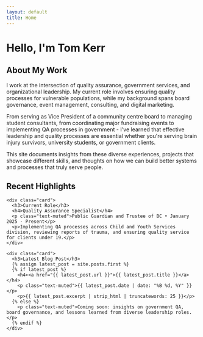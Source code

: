 ```yaml
---
layout: default
title: Home
---
```


<div class="hero">
  <h1>Hello, I'm Tom Kerr</h1>
</div>

<section class="content-section">
  <h2>About My Work</h2>
  <p>I work at the intersection of quality assurance, government services, and organizational leadership. My current role involves ensuring quality processes for vulnerable populations, while my background spans board governance, event management, consulting, and digital marketing.</p>
  
  <p>From serving as Vice President of a community centre board to managing student consultants, from coordinating major fundraising events to implementing QA processes in government - I've learned that effective leadership and quality processes are essential whether you're serving brain injury survivors, university students, or government clients.</p>
  
  <p>This site documents insights from these diverse experiences, projects that showcase different skills, and thoughts on how we can build better systems and processes that truly serve people.</p>
</section>

<section class="content-section">
  <h2>Recent Highlights</h2>
  <div class="section-grid">
    
    <div class="card">
      <h3>Current Role</h3>
      <h4>Quality Assurance Specialist</h4>
      <p class="text-muted">Public Guardian and Trustee of BC • January 2025 - Present</p>
      <p>Implementing QA processes across Child and Youth Services division, reviewing reports of trauma, and ensuring quality service for clients under 19.</p>
    </div>

    <div class="card">
      <h3>Latest Blog Post</h3>
      {% assign latest_post = site.posts.first %}
      {% if latest_post %}
        <h4><a href="{{ latest_post.url }}">{{ latest_post.title }}</a></h4>
        <p class="text-muted">{{ latest_post.date | date: "%B %d, %Y" }}</p>
        <p>{{ latest_post.excerpt | strip_html | truncatewords: 25 }}</p>
      {% else %}
        <p class="text-muted">Coming soon: insights on government QA, board governance, and lessons learned from diverse leadership roles.</p>
      {% endif %}
    </div>

  </div>
</section>
